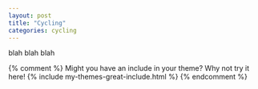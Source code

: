 ```yaml
---
layout: post
title: "Cycling"
categories: cycling
---
```


blah blah blah

{% comment %}
Might you have an include in your theme? Why not try it here!
{% include my-themes-great-include.html %}
{% endcomment %}


